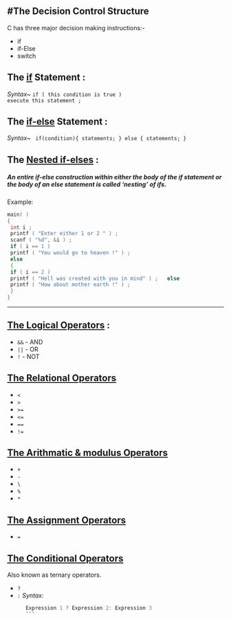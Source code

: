 #The Decision Control Structure
-------------------------------------------------------------------------------------------
C has three major decision making instructions:-
- if
- if-Else
- switch

## The [if](https://www.tutorialspoint.com/cprogramming/if_statement_in_c.htm) Statement  :
*Syntax~*       `if ( this condition is true )`
                           </br> `execute this statement ;`</br>
                                                      
## The [if-else](https://www.tutorialspoint.com/cprogramming/if_else_statement_in_c.htm) Statement :
*Syntax~*    ` if(condition){
		                  statements;
           			}
               else
                {
                      statements;
                      }`</br>
## The [Nested if-elses](https://www.tutorialspoint.com/explain-nested-if-else-statement-in-c-language) :
##### An entire if-else construction within either the body of the if statement or the body of an else statement  is called ‘nesting’ of ifs.<br/>
Example:
``` c
main( )  
{  
 int i ;  
 printf ( "Enter either 1 or 2 " ) ;  
 scanf ( "%d", &i ) ;  
 if ( i == 1 )  
 printf ( "You would go to heaven !" ) ;  
 else  
 {  
 if ( i == 2 )  
 printf ( "Hell was created with you in mind" ) ;   else  
 printf ( "How about mother earth !" ) ;  
 }  
} 

```
-------------------------------------------------------------------------------------------

## [The Logical Operators](https://www.tutorialspoint.com/cprogramming/c_logical_operators.htm#:~:text=Logical%20Operators%20in%20C%20%20%20%20Operator,%20%21%20%28A%20%26%26%20B%29%20is%20true.%20)  :
- `&&` - AND
- `||` - OR
-  `!` - NOT
## [The Relational Operators](https://www.tutorialspoint.com/cprogramming/c_relational_operators.htm#:~:text=Relational%20Operators%20in%20C%20%20%20%20Operator,B%29%20is%20true.%20%202%20more%20rows%20)
- `<` 
-  `>`
-   `>=`
-   `<=`
-   `==`
-    `!=`
## [The Arithmatic & modulus Operators](https://press.rebus.community/programmingfundamentals/chapter/arithmetic-operators/)
- `+`
- `-`
- `\`
- `%`
- `*`
## [The Assignment Operators](https://www.geeksforgeeks.org/assignment-operators-in-c-c/)
- `=`
## [The Conditional Operators](https://ssonlinecoding.com/c-language/c-conditional-operator/#:~:text=Conditional%20%28or%29%20Ternary%20operator%3A%201%20Conditional%20operator%20in,3%20is%20statement%20followed%20of%20condition%20is%20false.)
Also known as ternary operators.
- `?` 
-  `:` 
*Syntax:*
```c
      Expression 1 ? Expression 2: Expression 3
      ```
 






